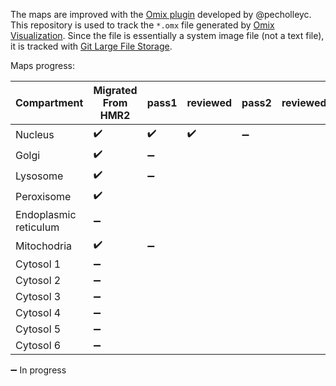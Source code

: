 The maps are improved with the [Omix plugin](https://github.com/SysBioChalmers/OMIX_plugin) developed by @pecholleyc.  
This repository is used to track the `*.omx` file generated by [Omix Visualization](https://www.omix-visualization.com). Since the file is essentially a system image file (not a text file), it is tracked with [Git Large File Storage](https://git-lfs.github.com/).

Maps progress:

| Compartment | Migrated From HMR2 | pass1 | reviewed | pass2 | reviewed | pass3 | reviewed | done  |
| ----------- | ------------------ | ----- | -------- | ----- | -------- | ----- | -------- | ----- |
| Nucleus     | :heavy_check_mark: | :heavy_check_mark: | :heavy_check_mark: |   :heavy_minus_sign:  |        |     |        |     |
| Golgi       | :heavy_check_mark:                 | :heavy_minus_sign:      |        |     |        |     |        |     |
| Lysosome    | :heavy_check_mark:                 | :heavy_minus_sign:      |        |     |        |     |        |     |
| Peroxisome  | :heavy_check_mark:                 |     |        |     |        |     |        |     |
| Endoplasmic reticulum  | :heavy_minus_sign:                 |     |        |     |        |     |        |     |
| Mitochodria | :heavy_check_mark:                 | :heavy_minus_sign:      |        |     |        |     |        |     |
| Cytosol 1   | :heavy_minus_sign:                  |     |        |     |        |     |        |     |
| Cytosol 2   | :heavy_minus_sign:                   |     |        |     |        |     |        |     |
| Cytosol 3   | :heavy_minus_sign:                  |     |        |     |        |     |        |     |
| Cytosol 4   | :heavy_minus_sign:                  |     |        |     |        |     |        |     |
| Cytosol 5   | :heavy_minus_sign:                  |     |        |     |        |     |        |     |
| Cytosol 6   | :heavy_minus_sign:                  |     |        |     |        |     |        |     |

:heavy_minus_sign:  In progress
